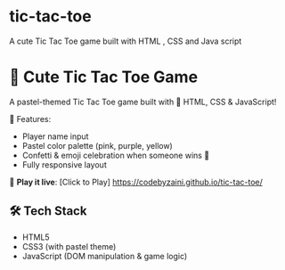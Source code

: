 # tic-tac-toe
A cute Tic Tac Toe game built with HTML , CSS and Java script

# 🎀 Cute Tic Tac Toe Game

A pastel-themed Tic Tac Toe game built with 💖 HTML, CSS & JavaScript!

🌸 Features:
- Player name input
- Pastel color palette (pink, purple, yellow)
- Confetti & emoji celebration when someone wins 🎉
- Fully responsive layout

🔗 **Play it live**: [Click to Play]
 https://codebyzaini.github.io/tic-tac-toe/



## 🛠️ Tech Stack
- HTML5
- CSS3 (with pastel theme)
- JavaScript (DOM manipulation & game logic)


